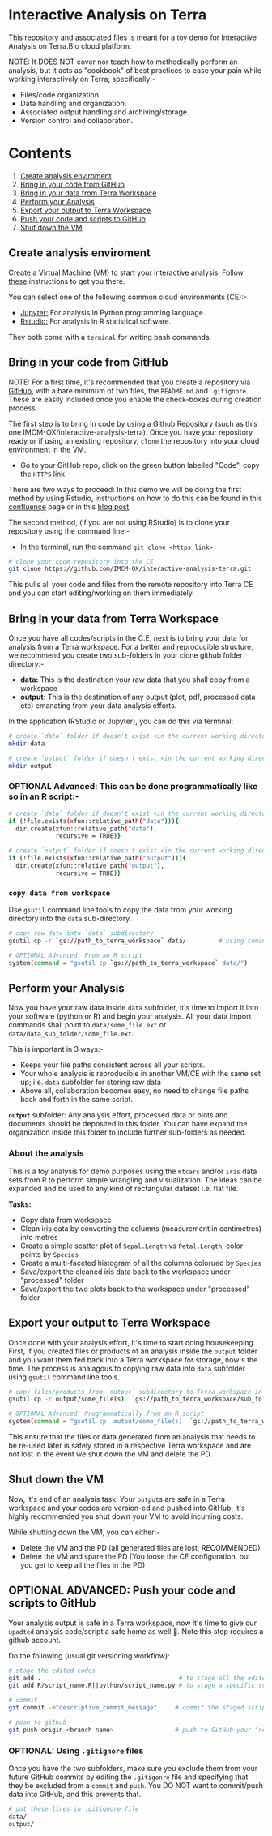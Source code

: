 # Interactive Analysis on Terra

This repository and associated files is meant for a toy demo for Interactive Analysis on Terra.Bio cloud platform.

NOTE: It DOES NOT cover nor teach how to methodically perform an analysis, but it acts as "cookbook" of best practices to ease your pain while working interactively on Terra; specifically:-

- Files/code organization.
- Data handling and organization.
- Associated output handling and archiving/storage.
- Version control and collaboration.

# Contents

1. [Create analysis enviroment](#create-analysis-enviroment)
2. [Bring in your code from GitHub](#bring-in-your-code-from-github)
3. [Bring in your data from Terra Workspace](#bring-in-your-data-from-terra-workspace)
4. [Perform your Analysis](#perform-your-analysis)
5. [Export your output to Terra Workspace](#export-your-output-to-terra-workspace)
6. [Push your code and scripts to GitHub](#push-your-code-and-scripts-to-github")
7. [Shut down the VM](#shut-down-the-vm)



## Create analysis enviroment

Create a Virtual Machine (VM) to start your interactive analysis. Follow [these](https://support.terra.bio/hc/en-us/articles/360038125912-Your-interactive-analysis-VM-Cloud-Environment#h_01EWE22VY089T7SVA9J403CD48) instructions to get you there.

You can select one of the following common cloud environments (CE):-

- [Jupyter:](https://support.terra.bio/hc/en-us/articles/5075814468379-Starting-and-customizing-your-Jupyter-app) For analysis in Python programming language.
- [Rstudio:](https://support.terra.bio/hc/en-us/articles/5075722115227) For analysis in R statistical software.

They both come with a `terminal` for writing bash commands.

## Bring in your code from GitHub

NOTE: For a first time, it's recommended that you create a repository via [GitHub](https://github.com/), with a bare minimum of two files, the `README.md` and `.gitignore`. These are easily included once you enable the check-boxes during creation process.

The first step is to bring in code by using a Github Repository (such as this one IMCM-OX/interactive-analysis-terra).
Once you have your repository ready or if using an existing repository, `clone` the repository into your cloud environment in the VM. 

- Go to your GitHub repo, click on the green button labelled "Code", copy the `HTTPS` link.

There are two ways to proceed: 
In this demo we will be doing the first method by using Rstudio, instructions on how to do this can be found in this [confluence](https://oxgskimcm.atlassian.net/wiki/spaces/TerraBio/pages/45514753/Working+with+Git+GitHub+on+terra) page or in this [blog post](https://nceas.github.io/oss-lessons/version-control/4-getting-started-with-git-in-RStudio.html)

The second method, (if you are not using RStudio) is to clone your repository using the command line:-

- In the terminal, run the command `git clone <https_link>`

```bash
# clone your code repository into the CE
git clone https://github.com/IMCM-OX/interactive-analysis-terra.git

```
This pulls all your code and files from the remote repository into Terra CE and you can start editing/working on them immediately.

## Bring in your data from Terra Workspace

Once you have all codes/scripts in the C.E, next is to bring your data for analysis from a Terra workspace. For a better and reproducible structure, we recommend you create two sub-folders in your clone github folder directory:-

- **data:** This is the destination your raw data that you shall copy from a workspace
- **output:** This is the destination of any output (plot, pdf, processed data etc) emanating from your data analysis efforts.

In the application (RStudio or Jupyter), you can do this via terminal:

```bash
# create `data` folder if doesn't exist <in the current working directory>
mkdir data

# create `output` folder if doesn't exist <in the current working directory>
mkdir output

```

### OPTIONAL Advanced: This can be done programmatically like so in an R script:-

```bash
# create `data` folder if doesn't exist <in the current working directory>
if (!file.exists(xfun::relative_path("data"))){
  dir.create(xfun::relative_path("data"),
             recursive = TRUE)}

# create `output` folder if doesn't exist <in the current working directory>
if (!file.exists(xfun::relative_path("output"))){
  dir.create(xfun::relative_path("output"),
             recursive = TRUE)}

```

### `copy data from workspace`

Use `gsutil` command line tools to copy the data from your working directory into the `data` sub-directory. 

```bash
# copy raw data into `data` subdirectory
gsutil cp -r `gs://path_to_terra_workspace` data/         # using comand line

# OPTIONAL Advanced: From an R script
system(command = "gsutil cp `gs://path_to_terra_workspace` data/")

```

## Perform your Analysis

Now you have your raw data inside `data` subfolder, it's time to import it into your software (python or R) and begin your analysis. All your data import commands shall point to `data/some_file.ext` or `data/data_sub_folder/some_file.ext`.

This is important in 3 ways:-

- Keeps your file paths consistent across all your scripts.
- Your whole analysis is reproducible in another VM/CE with the same set up; i.e. `data` subfolder for storing raw data
- Above all, collaboration becomes easy, no need to change file paths back and forth in the same script.

**`output`** subfolder:
Any analysis effort, processed data or plots and documents should be deposited in this folder. You can have expand the organization inside this folder to include further sub-folders as needed.


### About the analysis

This is a toy analysis for demo purposes using the `mtcars` and/or `iris` data sets from R to perform simple wrangling and visualization. The ideas can be expanded and be used to any kind of rectangular dataset i.e. flat file.

**Tasks:**
- Copy data from workspace
- Clean iris data by converting the columns (measurement in centimetres) into metres
- Create a simple scatter plot of `Sepal.Length` vs `Petal.Length`, color points by `Species`
- Create a multi-faceted histogram of all the columns colorued by `Species`
- Save/export the cleaned iris data back to the workspace under "processed" folder
- Save/export the two plots back to the workspace under "processed" folder


## Export your output to Terra Workspace

Once done with your analysis effort, it's time to start doing housekeeping. First, if you created files or products of an analysis inside the `output` folder and you want them fed back into a Terra workspace for storage, now's the time. The process is analagous to copying raw data into `data` subfolder using `gsutil` command line tools.

```bash
# copy files/products from `output` subdirectory to Terra workspace in the command line
gsutil cp -r output/some_file(s)  `gs://path_to_terra_workspace/sub_folder/`      

# OPTIONAL Advanced: Programmatically from an R script
system(command = "gsutil cp  output/some_file(s)  `gs://path_to_terra_workspace/sub_folder/`")

```

This ensure that the files or data generated from an analysis that needs to be re-used later is safely stored in a respective Terra workspace and are not lost in the event we shut down the VM and delete the PD.

## Shut down the VM

Now, it's end of an analysis task. Your `output`s are safe in a Terra workspace and your codes are version-ed and pushed into GitHub, it's highly recommended you shut down your VM to avoid incurring costs.

While shutting down the VM, you can either:-

- Delete the VM and the PD (all generated files are lost, RECOMMENDED)
- Delete the VM and spare the PD (You loose the CE configuration, but you get to keep all the files in the PD)

## OPTIONAL ADVANCED: Push your code and scripts to GitHub

Your analysis output is safe in a Terra workspace, now it's time to give our `upadted` analysis code/script a safe home as well 🙂.
Note this step requires a github account. 

Do the following (usual git versioning workflow):

```bash
# stage the edited codes
git add .                                      # to stage all the edited scripts
git add R/script_name.R||python/script_name.py # to stage a specific script

# commit
git commit -m"descriptive_commit_message"     # commit the staged scripts

# push to github
git push origin <branch name>                 # push to GitHub your "new scripts"

```


### OPTIONAL: Using `.gitignore` files

Once you have the two subfolders, make sure you exclude them from your future GitHub commits by editing the `.gitigonre` file and specifying that they be excluded from a `commit` and `push`. You DO NOT want to commit/push data into GitHub, and this prevents that.

```bash
# put these lines in .gitignore file
data/
output/

```



